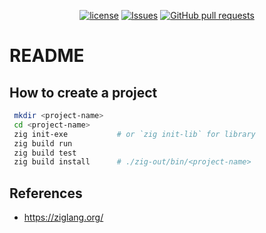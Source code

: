 <p align="center">
  <a href="https://github.com/mingyuchoo/zig-study-series/blob/main/LICENSE"><img alt="license" src="https://img.shields.io/github/license/mingyuchoo/zig-study-series"/></a>
  <a href="https://github.com/mingyuchoo/zig-study-series/issues"><img alt="Issues" src="https://img.shields.io/github/issues/mingyuchoo/zig-study-series?color=appveyor" /></a>
  <a href="https://github.com/mingyuchoo/zig-study-series/pulls"><img alt="GitHub pull requests" src="https://img.shields.io/github/issues-pr/mingyuchoo/zig-study-series?color=appveyor" /></a>
</p>

# README

## How to create a project

```bash
 mkdir <project-name>
 cd <project-name>
 zig init-exe           # or `zig init-lib` for library
 zig build run
 zig build test
 zig build install      # ./zig-out/bin/<project-name>
```

## References

- <https://ziglang.org/>
